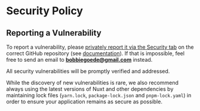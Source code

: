 # Security Policy

## Reporting a Vulnerability

To report a vulnerability, please [privately report it via the Security tab](https://github.com/nuxt-modules/i18n/security/advisories/new) on the correct GitHub repository (see [documentation](https://docs.github.com/en/code-security/security-advisories/guidance-on-reporting-and-writing-information-about-vulnerabilities/privately-reporting-a-security-vulnerability#privately-reporting-a-security-vulnerability)). If that is impossible, feel free to send an email to **bobbiegoede@gmail.com** instead.

All security vulnerabilities will be promptly verified and addressed. 

While the discovery of new vulnerabilities is rare, we also recommend always using the latest versions of Nuxt and other dependencies by maintaining lock files (`yarn.lock`, `package-lock.json` and `pnpm-lock.yaml`) in order to ensure your application remains as secure as possible.
